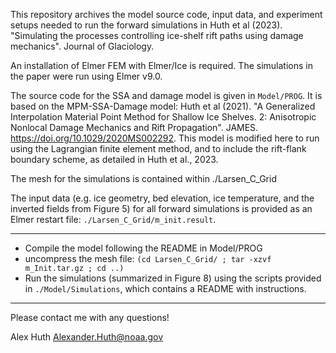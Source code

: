 This repository archives the model source code, input data, and experiment setups needed to run the forward simulations in Huth et al (2023). "Simulating the processes controlling ice-shelf rift paths using damage mechanics". Journal of Glaciology.

An installation of Elmer FEM with Elmer/Ice is required. The simulations in the paper were run using Elmer v9.0.

The source code for the SSA and damage model is given in `Model/PROG`. It is based on the MPM-SSA-Damage model: Huth et al (2021). "A Generalized Interpolation Material Point Method for Shallow Ice Shelves. 2: Anisotropic Nonlocal Damage Mechanics and Rift Propagation". JAMES. https://doi.org/10.1029/2020MS002292. This model is modified here to run using the Lagrangian finite element method, and to include the rift-flank boundary scheme, as detailed in Huth et al., 2023.

The mesh for the simulations is contained within ./Larsen_C_Grid

The input data (e.g. ice geometry, bed elevation, ice temperature, and the inverted fields from Figure 5) for all forward simulations is provided as an Elmer restart file: `./Larsen_C_Grid/m_init.result`.

***
* Compile the model following the README in Model/PROG
* uncompress the mesh file: `(cd Larsen_C_Grid/ ; tar -xzvf m_Init.tar.gz ; cd ..)`
* Run the simulations (summarized in Figure 8) using the scripts provided in `./Model/Simulations`, which contains a README with instructions.
***

Please contact me with any questions!

Alex Huth
Alexander.Huth@noaa.gov
